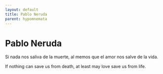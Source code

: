 ```yaml
---
layout: default
title: Pablo Neruda
parent: hypomnemata
---
```

# Pablo Neruda

Si nada nos saliva de la muerte, al memos que el amor nos salve de la vida.

If nothing can save us from death, at least may love save us from life.